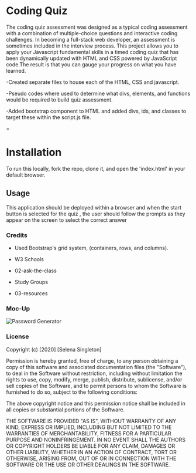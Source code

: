 # Coding Quiz

The coding quiz assessment was designed as a typical coding assessment with a combination of multiple-choice questions and interactive coding challenges. In becoming a full-stack web developer, an assessment is sometimes included in the interview process. This project allows you to apply your Javascript fundamental skills in a timed coding quiz that has been dynamically updated with HTML and CSS powered by JavaScript code.The result is that you can gauge your progress on what you have learned. 

-Created separate files to house each of the HTML, CSS and javascript. 

-Pseudo codes where used to determine what divs, elements, and functions would be required to build quiz assessment. 

-Added bootstrap component to HTML and added divs, ids, and classes to target these within the script.js file.

=

 

# Installation

To run this locally, fork the repo, clone it, and open the 'index.html' in your default browser.  

## Usage

This application should be deployed within a browser and when the start button is selected for the quiz , the user should follow the prompts as they appear on the screen to select the correct answer 

### Credits

* Used Bootstrap's grid system, (containers, rows, and columns).

* W3 Schools 

* 02-ask-the-class

* Study Groups 

* 03-resources  

### Moc-Up

![Password Generator](password.PNG)

### License 

Copyright (c) [2020] [Selena Singleton]

Permission is hereby granted, free of charge, to any person obtaining a copy
of this software and associated documentation files (the "Software"), to deal
in the Software without restriction, including without limitation the rights
to use, copy, modify, merge, publish, distribute, sublicense, and/or sell
copies of the Software, and to permit persons to whom the Software is
furnished to do so, subject to the following conditions:

The above copyright notice and this permission notice shall be included in all
copies or substantial portions of the Software.

THE SOFTWARE IS PROVIDED "AS IS", WITHOUT WARRANTY OF ANY KIND, EXPRESS OR
IMPLIED, INCLUDING BUT NOT LIMITED TO THE WARRANTIES OF MERCHANTABILITY,
FITNESS FOR A PARTICULAR PURPOSE AND NONINFRINGEMENT. IN NO EVENT SHALL THE
AUTHORS OR COPYRIGHT HOLDERS BE LIABLE FOR ANY CLAIM, DAMAGES OR OTHER
LIABILITY, WHETHER IN AN ACTION OF CONTRACT, TORT OR OTHERWISE, ARISING FROM,
OUT OF OR IN CONNECTION WITH THE SOFTWARE OR THE USE OR OTHER DEALINGS IN THE
SOFTWARE.



